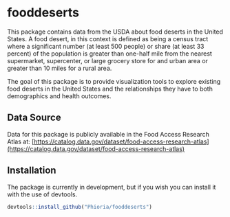 
# fooddeserts

<!-- badges: start -->
<!-- badges: end -->

This package contains data from the USDA about food deserts in the United States. A food desert, in this context is defined as being a census tract where a significant number (at least 500 people) or share (at least 33 percent) of the population is greater than one-half mile from the nearest supermarket, supercenter, or large grocery store for and urban area or greater than 10 miles for a rural area.

The goal of this package is to provide visualization tools to explore existing food deserts in the United States and the relationships they have to both demographics and health outcomes.

## Data Source

Data for this package is publicly available in the Food Access Research Atlas at: [https://catalog.data.gov/dataset/food-access-research-atlas](https://catalog.data.gov/dataset/food-access-research-atlas) 


## Installation

The package is currently in development, but if you wish you can install it with the use of devtools.

``` r
devtools::install_github("Phioria/fooddeserts")
```


